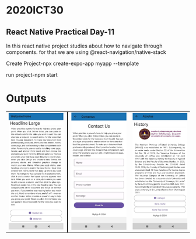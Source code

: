 <h1>2020ICT30</h1>

<h2>React Native Practical Day-11</h2>

<p>In this react native project studies about how to navigate through components. for that we are using @react-navigation/native-stack</p>

<p>Create Project-npx create-expo-app myapp --template</p>
<p>run project-npm start</p>

<h1>Outputs</h1>

<table>
  <tr>
    <td style="border-right: 2px solid black; padding-right: 10px;">
      <img src='output1.jpg' width="400">
    </td>
    <td style="padding-left: 10px;">
      <img src='output2.jpg' width="400">
    </td>
    <td style="padding-left: 10px;">
      <img src='output3.jpg' width="400">
    </td>
  </tr>
</table>
